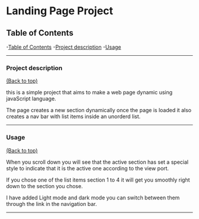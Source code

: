 
# Landing Page Project

## Table of Contents

-[Table of Contents](#table-of-contents)
-[Project description](#project-description)
-[Usage](#usage)

--------------------------------------------------------------------

### Project description
[(Back to top)](#table-of-contents)

this is a simple project that aims to make a web page dynamic using javaScript language.

The page creates a new section dynamically once the page is loaded it also creates a nav bar with list items inside an unorderd list.

--------------------------------------------------------------------

### Usage
[(Back to top)](#table-of-contents)

When you scroll down you will see that the active section has set a special style to indicate that it is the active one according to the view port.

If you chose one of the list items section 1 to 4 it will get you smoothly right down to the section you chose.

I have added Light mode and dark mode you can switch between them through the link in the navigation bar.

--------------------------------------------------------------------

